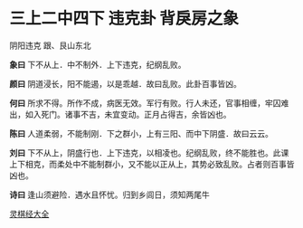 # 三上二中四下 违克卦 背戾房之象

阴阳违克 跟、艮山东北

**象曰** 下不从上．中不制外．上下违克，纪纲乱败。

**颜曰** 阴道浸长，阳不能遏，以是乖越．故曰乱败。此卦百事皆凶。

**何曰** 所求不得。所作不成，病医无效。军行有败。行人未还，官事相缠，牢囚难出，如入死门。诸事不吉，未宜变动。正月占得吉，余皆凶也。

**陈曰** 人道柔弱，不能制刚．下之群小，上有三阳、而中下阴盛．故曰云云。

**刘曰** 下不从上，阴盛行也．上下违克，以相凌也。纪纲乱败，终不能胜也。此课上下相克，而柔处中不能制群小，又不能以正从上，其势必致乱败。占者则百事皆凶也。

**诗曰** 逢山须避险．遇水且怀忧。归到乡闾日，须知两尾牛

[灵棋经大全](README.md)
